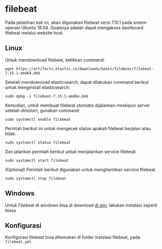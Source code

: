 # filebeat
Pada pelatihan kali ini, akan digunakan filebeat versi 7.15.1 pada sistem operasi Ubuntu 18.04. Goalsnya adalah dapat mengakses dashboard filebeat melalui website host.

## Linux
Untuk mendownload filebeat, ketikkan command:
    
    wget https://artifacts.elastic.co/downloads/beats/filebeat/filebeat-7.15.1-amd64.deb

Setelah mendownload elasticsearch, dapat dilakukan command berikut untuk menginstall elasticsearch:

    sudo dpkg -i filebeat-7.15.1-amd64.deb

Kemudian, untuk membuat filebeat otomatis dijalankan meskipun server setelah direstart, gunakan command:

    sudo systemctl enable filebeat

Perintah berikut ini untuk mengecek status apakah filebeat berjalan atau tidak.
    
    sudo systemctl status filebeat

Dan jalankan perintah berikut untuk menjalankan service filebeat.

    sudo systemctl start filebeat

(Optional) Perintah berikut digunakan untuk menghentikan service filebeat.

    sudo systemctl stop filebeat


## Windows
Untuk Filebeat di windows bisa di download [di sini](https://www.elastic.co/downloads/beats/filebeat), lakukan instalasi seperti biasa


## Konfigurasi

Konfigurasi filebeat bisa ditemukan di folder instalasi filebeat, pada `filebeat.yml`